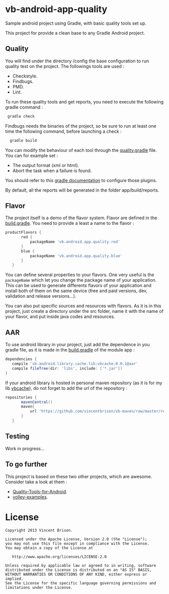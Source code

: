 vb-android-app-quality
======================

Sample android project using Gradle, with basic quality tools set up. 

This project for provide a clean base to any Gradle Android project.

Quality
-------
You will find under the directory /config the base configuration to run quality test on the project.
The followings tools are used :
 - Checkstyle.
 - Findbugs.
 - PMD.
 - Lint.
 
To run these quality tools and get reports, you need to execute the following gradle command :

 ```bash
  gradle check
  ```

Findbugs needs the binaries of the project, so be sure to run at least one time the following command, before launching a check :
 
 ```bash
   gradle build
 ```
 
You can modify the behaviour of each tool through the [quality.gradle](config/quality.gradle) file.
You can for example set :
 - The output format (xml or html).
 - Abort the task when a failure is found.
 
You should refer to this [gradle documentation](http://www.gradle.org/docs/current/userguide/userguide.html) to configure those plugins.

By default, all the reports will be generated in the folder app/build/reports.

Flavor
------
The project itself is a demo of the flavor system. Flavor are defined in the [build.gradle](app/build.gradle).
You need to provide a least a name to the flavor : 

 ```gradle
 productFlavors {
        red {
            packageName 'vb.android.app.quality.red'
        }
        blue {
            packageName 'vb.android.app.quality.blue'
        }
    }
 ```
You can define several properties to your flavors. One very useful is the `packageName` which let you
change the package name of your application. This can be used to generate differents flavors of 
your application and install both of them on the same device (free and paid versions, dev, validation and release versions...).

You can also put specific sources and resources with flavors. As it is in this project, just create
a directory under the src folder, name it with the name of your flavor, and put inside java codes and resources.

AAR
---
To use android library in your project, just add the dependence in you gradle file, as it is made in
the [build.gradle](app/build.gradle) of the module app :

 ```gradle
dependencies {
    compile 'vb.android.library.cache.lib:vbcache:0.0.1@aar'
    compile fileTree(dir: 'libs', include: ['*.jar'])
}
 ```

If your android library is hosted in personal maven repository (as it is for my lib [vbcache](https://github.com/vincentbrison/vb-android-library-cache)),
do not forget to add the url of the repository :

 ```gradle
 repositories {
        mavenCentral()
        maven{
            url 'https://github.com/vincentbrison/vb-maven/raw/master/release/'
        }
    }
 ```

Testing
-------
Work in progress...
 

To go further
-------------
This project is based on these two other projects, which are awesome. Consider take a look at them :
 - [Quality-Tools-for-Android](https://github.com/stephanenicolas/Quality-Tools-for-Android).
 - [volley-examples](https://github.com/marcoRS/volley-examples).

License
=======

    Copyright 2013 Vincent Brison.

    Licensed under the Apache License, Version 2.0 (the "License");
    you may not use this file except in compliance with the License.
    You may obtain a copy of the License at

       http://www.apache.org/licenses/LICENSE-2.0

    Unless required by applicable law or agreed to in writing, software
    distributed under the License is distributed on an "AS IS" BASIS,
    WITHOUT WARRANTIES OR CONDITIONS OF ANY KIND, either express or implied.
    See the License for the specific language governing permissions and
    limitations under the License.
